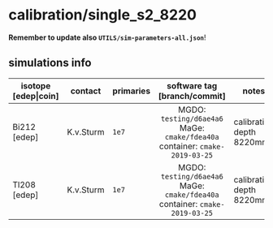 # calibration/single_s2_8220
**Remember to update also `UTILS/sim-parameters-all.json`**!

## simulations info

| isotope \[edep\|coin\] | contact     | primaries   | software tag \[branch/commit\]           | notes   |
| ---------------------- | ----------- | ----------- | :--------------------------------------: | ------- |
| Bi212 \[edep\]         | K.v.Sturm   | `1e7`       | MGDO: `testing/d6ae4a6` MaGe: `cmake/fdea40a` container: `cmake-2019-03-25` | calibration depth 8220mm |
| Tl208 \[edep\]         | K.v.Sturm   | `1e7`       | MGDO: `testing/d6ae4a6` MaGe: `cmake/fdea40a` container: `cmake-2019-03-25` | calibration depth 8220mm |
